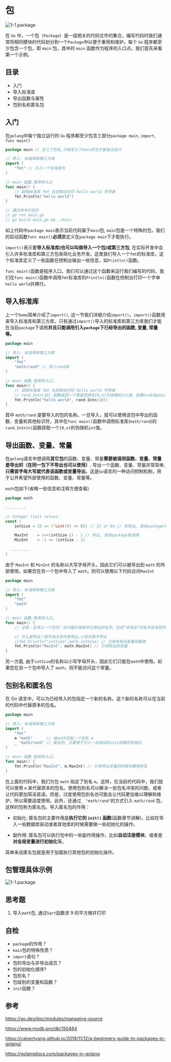 # 包

![1-1.package](../image/1-1.package.jpeg)

在 `Go` 中，一个包（`Package`）是一组相关的代码文件的集合，编写代码时我们通常将相同模块的代码划分到一个`Package`中以便于重用和维护。每个 `Go` 程序都至少包含一个包，即 `main` 包，其中的 `main` 函数作为程序的入口点。我们首先来看第一个示例。

## 目录

- 入门
- 导入标准库
- 导出函数与属性
- 包别名和匿名包

## 入门 

在`golang`中每个独立运行的 `Go` 程序都至少包含三部分`package main`, `import`, `func main()`

```go
package main // 定义了包名,只有定义了main的包才能独立运行

// 导入: 标准库和第三方库
import (
	"fmt" // 引入一个标准库包
)

// main 函数,程序的入口
func main() {
	// 调用标准库 fmt 在控制台打印 hello world 字符串
	fmt.Println("hello world")
}

// 通过命令行运行
// go run main.go
// go build main.go && ./main
```

如上代码中`package main`表示当前代码属于`main`包, `main`包是一个特殊的包，我们的启动函数`func main()`**必须**要定义在`package main`下才能执行。

`import()`表示要**导入标准库(**也可以叫做导入一个包)或**第三方包**, 在实际开发中会引入许多标准库和第三方包来简化业务开发。这里我们导入一个`fmt`的标准库，这个标准库定义了一些函数在控制台输出一些信息，如`Println()`函数。

`func main()`函数是程序入口。我们可以通过这个函数来运行我们编写的代码，我们在`func main()`函数中调用`fmt`标准库的`Println()`函数在控制台打印一个字串`hello world`并换行。

## 导入标准库

上一个`Demo`简单介绍了`import()`, 这一节我们详细介绍`import()`。`import()`函数用来导入标准库和第三方库，只有通过`import()`导入的标准库和第三方库我们才能在当前`package`下调用**并且只能调用引入`package`下已经导出的函数, 变量, 常量等。**

```go
package main

// 导入: 标准库和第三方库
import (
	"fmt"
	"math/rand" // 导入rand库
)

// main 函数,程序的入口。
func main() {
	// 调用标准库 fmt 在控制台打印 hello world 字符串
	// rand.Intn(10) 函数返回一个取值范围在[0,n)的伪随机int值，如果n<=0会panic。
	fmt.Println("hello world", rand.Intn(10))
}
```

其中 `math/rand` 是要导入的包的名称。一旦导入，就可以使用该包中导出的函数、变量和其他标识符，其中在`func main()`函数中调用标准库(`math/rand`)的`rand.Intn(n)`函数获取一个`[0,n)`的伪随机`int`值。

## 导出函数、变量、常量

在`golang`语言中想调用**其它包**的函数、变量、常量**需要被调用函数、变量、常量是导出的（在同一包下不导出也可以使用）**, 导出一个函数、变量、常量非常简单, **只需首字母大写就代表该函数或变量导出**。这是`Go`语言的一种访问控制机制，用于公开希望外部使用的函数、变量、常量等。

`math`包如下(省略一些信息和注释方便查看)

```go
package math

.........

// Integer limit values.
const (
	intSize = 32 << (^uint(0) >> 63) // 32 or 64 // 未导出, 其余package不能调用

	MaxInt    = 1<<(intSize-1) - 1 // 导出, 其余package能调用
	MinInt    = -1 << (intSize - 1)
  
  .........
)
```

由于 `MaxInt` 和 `MinInt` 的名称以大写字母开头，因此它们可以被导出到 `math` 的外部使用。如果您在另一个包中导入了 `math`，则可以使用以下代码访问`MaxInt` 

```go
package main

// 导入: 标准库和第三方库
import (
	"fmt"
	"math"
)

// main 函数,程序的入口。
func main() {
	// 注意：在导入一个包时，你只能引用其中已导出的名字。任何“未导出”的名字在该包外均无法访问

	// 什么是导出？首字母大写代表导出,小写代表不导出
	//fmt.Println("intSize",math.intSize) // 引用未导出变量将报错
	fmt.Println("MaxInt", math.MaxInt) // 引用导出的变量
}
```

另一方面, 由于`intSize`的名称以小写字母开头，因此它们只能在`math`中使用。如果您在另一个包中导入了 `math`，则不能访问这个常量。

## 包别名和匿名包

在 Go 语言中，可以为已经导入的包指定一个新的名称，这个新的名称可以在当前的代码中代替原本的包名。

```go
package main

// 导入: 标准库和第三方库
import (
	"fmt"
	m "math"      // 给math包起一个别名 m
	_ "math/rand" // 匿名包，主要用于引入一些驱动的init函数的初始化
)

// main 函数,程序的入口。
func main() {
	fmt.Println("MaxInt", m.MaxInt) // 引用导出变量的时候也要用别名
}
```

在上面的代码中，我们为包 `math` 指定了别名 `m`。这样，在当前的代码中，我们就可以使用 `m` 来代替原本的包名。使用包别名可以解决一些包名冲突的问题，或者让代码更加简洁易读。但是，过度使用包别名也可能会让代码更加难以理解和维护，所以需要适度使用。此外，还通过`_ "math/rand"`的方式引入 `math/rand` 包，这样的包称为匿名包。导入匿名包的作用：

- 初始化: 匿名包的主要作用是**执行它的 `init()` 函数**(函数章节讲解)，比如在导入一些数据库驱动或者其他库的时候需要做一些初始化的操作。

- 副作用: 匿名包可以执行包中的一些副作用操作，比如**自动注册模块**，或者是**对全局变量进行初始化**等。

简单来说匿名包就是用于加载执行其他包的初始化操作。

## 包管理具体示例

![1-1.package](../image/1-2.package.png)

## 思考题

1. 导入`math`包, 通过`Sqrt`函数求 9 的平方根并打印

## 自检

- `package`的作用？
- `main`包的特殊性质？
- `import`语句？
- 包的导出与非导出成员？
- 包的初始化顺序?
- 包别名？
- 包级别的变量和函数？
- `init`函数？

## 参考

https://go.dev/doc/modules/managing-source

https://www.modb.pro/db/150484

https://calvertyang.github.io/2019/11/12/a-beginners-guide-to-packages-in-golang/

https://golangdocs.com/packages-in-golang